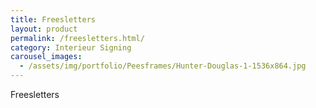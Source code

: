 ```yaml
---
title: Freesletters
layout: product
permalink: /freesletters.html/
category: Interieur Signing
carousel_images:
  - /assets/img/portfolio/Peesframes/Hunter-Douglas-1-1536x864.jpg
---
```


Freesletters
